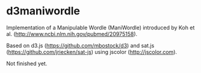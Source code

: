 # d3maniwordle
Implementation of a Manipulable Wordle (ManiWordle) introduced by Koh et al. (http://www.ncbi.nlm.nih.gov/pubmed/20975158). 

Based on d3.js (https://github.com/mbostock/d3) and sat.js (https://github.com/jriecken/sat-js) using jscolor (http://jscolor.com).

Not finished yet.
